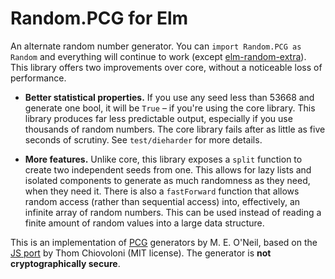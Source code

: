 # Random.PCG for Elm

An alternate random number generator. You can `import Random.PCG as Random` and everything will continue to
work (except [elm-random-extra](http://package.elm-lang.org/packages/NoRedInk/elm-random-extra/2.1.1/Random-Extra)).
This library offers two improvements over core, without a noticeable loss of performance.

* **Better statistical properties.** If you use any seed less than 53668 and generate one bool, it will be `True` – if
you're using the core library. This library produces far less predictable output, especially if you use thousands of
random numbers. The core library fails after as little as five seconds of scrutiny. See `test/dieharder` for more details.

* **More features.** Unlike core, this library exposes a `split` function to create two independent seeds from one. This
allows for lazy lists and isolated components to generate as much randomness as they need, when they need it. There is
also a `fastForward` function that allows random access (rather than sequential access) into, effectively, an infinite
array of random numbers. This can be used instead of reading a finite amount of random values into a large data
structure.

This is an implementation of [PCG](http://www.pcg-random.org/) generators by M. E. O'Neil, based on the [JS
port](https://github.com/thomcc/pcg-random) by Thom Chiovoloni (MIT license). The generator is **not cryptographically
secure**.
